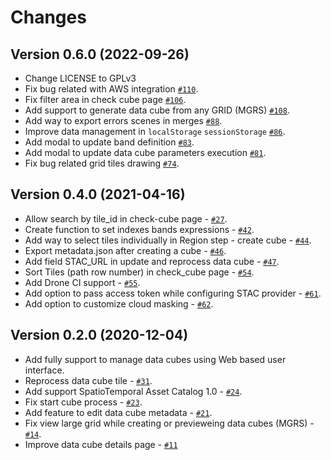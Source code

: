 # Changes


## Version 0.6.0 (2022-09-26)

- Change LICENSE to GPLv3
- Fix bug related with AWS integration [`#110`](https://github.com/brazil-data-cube/dc-manager/issues/110).
- Fix filter area in check cube page [`#106`](https://github.com/brazil-data-cube/dc-manager/issues/106).
- Add support to generate data cube from any GRID (MGRS) [`#108`](https://github.com/brazil-data-cube/dc-manager/issues/108).
- Add way to export errors scenes in merges [`#88`](https://github.com/brazil-data-cube/dc-manager/issues/88).
- Improve data management in ``localStorage`` ``sessionStorage`` [`#86`](https://github.com/brazil-data-cube/dc-manager/issues/86).
- Add modal to update band definition [`#83`](https://github.com/brazil-data-cube/dc-manager/issues/83).
- Add modal to update data cube parameters execution [`#81`](https://github.com/brazil-data-cube/dc-manager/issues/81).
- Fix bug related grid tiles drawing [`#74`](https://github.com/brazil-data-cube/dc-manager/issues/74).


## Version 0.4.0 (2021-04-16)

- Allow search by tile_id in check-cube page - [`#27`](https://github.com/brazil-data-cube/dc-manager/issues/27).
- Create function to set indexes bands expressions - [`#42`](https://github.com/brazil-data-cube/dc-manager/issues/42).
- Add way to select tiles individually in Region step - create cube - [`#44`](https://github.com/brazil-data-cube/dc-manager/issues/44).
- Export metadata.json after creating a cube - [`#46`](https://github.com/brazil-data-cube/dc-manager/issues/46).
- Add field STAC_URL in update and reprocess data cube - [`#47`](https://github.com/brazil-data-cube/dc-manager/issues/47).
- Sort Tiles (path row number) in check_cube page - [`#54`](https://github.com/brazil-data-cube/dc-manager/issues/54).
- Add Drone CI support - [`#55`](https://github.com/brazil-data-cube/dc-manager/issues/55).
- Add option to pass access token while configuring STAC provider - [`#61`](https://github.com/brazil-data-cube/dc-manager/issues/61).
- Add option to customize cloud masking - [`#62`](https://github.com/brazil-data-cube/dc-manager/issues/62).


## Version 0.2.0 (2020-12-04)

- Add fully support to manage data cubes using Web based user interface.
- Reprocess data cube tile - [`#31`](https://github.com/brazil-data-cube/dc-manager/issues/31).
- Add support SpatioTemporal Asset Catalog 1.0 - [`#24`](https://github.com/brazil-data-cube/dc-manager/issues/24).
- Fix start cube process - [`#23`](https://github.com/brazil-data-cube/dc-manager/issues/23).
- Add feature to edit data cube metadata - [`#21`](https://github.com/brazil-data-cube/dc-manager/issues/21).
- Fix view large grid while creating or previeweing data cubes (MGRS) - [`#14`](https://github.com/brazil-data-cube/dc-manager/issues/14).
- Improve data cube details page - [`#11`](https://github.com/brazil-data-cube/dc-manager/issues/11)
